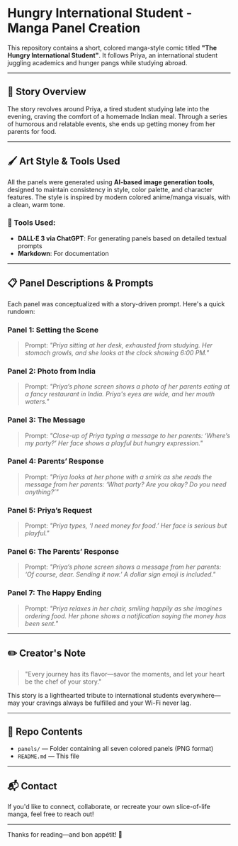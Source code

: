 # Hungry International Student - Manga Panel Creation

This repository contains a short, colored manga-style comic titled **"The Hungry International Student"**. It follows Priya, an international student juggling academics and hunger pangs while studying abroad.

---

## 📖 Story Overview

The story revolves around Priya, a tired student studying late into the evening, craving the comfort of a homemade Indian meal. Through a series of humorous and relatable events, she ends up getting money from her parents for food.

---

## 🖌️ Art Style & Tools Used

All the panels were generated using **AI-based image generation tools**, designed to maintain consistency in style, color palette, and character features. The style is inspired by modern colored anime/manga visuals, with a clean, warm tone.

### 🎨 Tools Used:
- **DALL·E 3 via ChatGPT**: For generating panels based on detailed textual prompts
- **Markdown**: For documentation

---

## 📋 Panel Descriptions & Prompts

Each panel was conceptualized with a story-driven prompt. Here's a quick rundown:

### **Panel 1: Setting the Scene**
> Prompt: *"Priya sitting at her desk, exhausted from studying. Her stomach growls, and she looks at the clock showing 6:00 PM."*

### **Panel 2: Photo from India**
> Prompt: *"Priya’s phone screen shows a photo of her parents eating at a fancy restaurant in India. Priya's eyes are wide, and her mouth waters."*

### **Panel 3: The Message**
> Prompt: *"Close-up of Priya typing a message to her parents: ‘Where’s my party?’ Her face shows a playful but hungry expression."*

### **Panel 4: Parents’ Response**
> Prompt: *"Priya looks at her phone with a smirk as she reads the message from her parents: ‘What party? Are you okay? Do you need anything?’"*

### **Panel 5: Priya’s Request**
> Prompt: *"Priya types, ‘I need money for food.’ Her face is serious but playful."*

### **Panel 6: The Parents’ Response**
> Prompt: *"Priya’s phone screen shows a message from her parents: ‘Of course, dear. Sending it now.’ A dollar sign emoji is included."*

### **Panel 7: The Happy Ending**
> Prompt: *"Priya relaxes in her chair, smiling happily as she imagines ordering food. Her phone shows a notification saying the money has been sent."*

---

## ✏️ Creator's Note

> "Every journey has its flavor—savor the moments, and let your heart be the chef of your story."

This story is a lighthearted tribute to international students everywhere—may your cravings always be fulfilled and your Wi-Fi never lag.

---

## 📁 Repo Contents
- `panels/` — Folder containing all seven colored panels (PNG format)
- `README.md` — This file

---

## 📬 Contact
If you'd like to connect, collaborate, or recreate your own slice-of-life manga, feel free to reach out!

---

Thanks for reading—and bon appétit! 🍜
